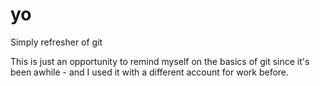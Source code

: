 # yo
Simply refresher of git

This is just an opportunity to remind myself on the basics of git since it's been awhile - and I used it with a different account for work before.
